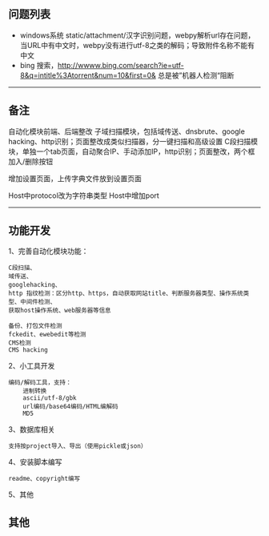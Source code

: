 
## 问题列表

* windows系统 static/attachment/汉字识别问题，webpy解析url存在问题，当URL中有中文时，webpy没有进行utf-8之类的解码；导致附件名称不能有中文
* bing 搜索，http://wwww.bing.com/search?ie=utf-8&q=intitle%3Atorrent&num=10&first=0& 总是被”机器人检测“阻断

---

## 备注

自动化模块前端、后端整改
	子域扫描模块，包括域传送、dnsbrute、google hacking、http识别；页面整改成类似扫描器，分一键扫描和高级设置
	C段扫描模块，单独一个tab页面，自动聚合IP、手动添加IP，http识别；页面整改，两个框加入/删除按钮

增加设置页面，上传字典文件放到设置页面

Host中protocol改为字符串类型
Host中增加port

---

## 功能开发

1、完善自动化模块功能：

	C段扫描、
	域传送、
	googlehacking、
	http 指纹检测：区分http、https，自动获取网站title、判断服务器类型、操作系统类型、中间件检测、
	获取host操作系统、web服务器等信息

	备份、打包文件检测
	fckedit、ewebedit等检测
	CMS检测
	CMS hacking

2、小工具开发

	编码/解码工具，支持：
		进制转换
		ascii/utf-8/gbk
		url编码/base64编码/HTML编解码
		MD5

3、数据库相关

	支持按project导入、导出（使用pickle或json）

4、安装脚本编写
	
	readme、copyright编写

5、其他
	



## 其他

